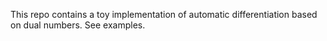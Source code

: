 This repo contains a toy implementation of automatic differentiation based on dual numbers.
See examples.
